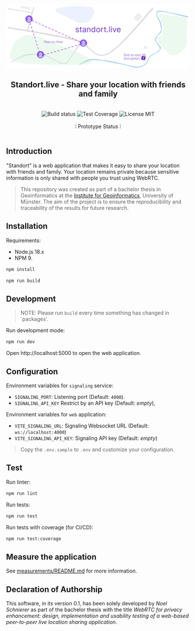 <img alt="standort.live" src="./assets/standort-banner.jpg" />

<div align="center">
  <h2>
    Standort.live - Share your location with friends and family
  </h2>
</div>

<br />

<div align="center">

<img alt="Build status" src="https://img.shields.io/github/checks-status/nschnierer/standort/main?color=blueviolet" />
<img alt="Test Coverage" src="https://img.shields.io/codecov/c/github/nschnierer/standort?color=blueviolet">
<img alt="License MIT" src="https://img.shields.io/github/license/nschnierer/standort?color=blueviolet">

</div>

<br />
<div align="center">
❕ Prototype Status ❕
</div>
<br />

## Introduction

"Standort" is a web application that makes it easy to share your location with friends and family. Your location remains private because sensitive information is only shared with people you trust using WebRTC.

> This repository was created as part of a bachelor thesis in Geoinformatics at the [Institute for Geoinformatics](https://www.uni-muenster.de/Geoinformatics/), University of Münster.
> The aim of the project is to ensure the reproducibility and traceability of the results for future research.

## Installation

Requirements:

- Node.js 18.x
- NPM 9.

```sh
npm install
```

```sh
npm run build
```

## Development

> NOTE: Please run `build` every time something has changed in `packages'.

Run development mode:

```sh
npm run dev
```

Open http://localhost:5000 to open the web application.

## Configuration

Environment variables for `signaling` service:

- `SIGNALING_PORT`: Listening port (Default: `4000`).
- `SIGNALING_API_KEY` Restrict by an API key (Default: _empty_),

Environment variables for `web` application:

- `VITE_SIGNALING_URL`: Signaling Websocket URL (Default: `ws://localhost:4000`)
- `VITE_SIGNALING_API_KEY`: Signaling API key (Default: _empty_)

> Copy the `.env.sample` to `.env` and customize your configuration.

## Test

Run linter:

```sh
npm run lint
```

Run tests:

```sh
npm run test
```

Run tests with coverage (for CI/CD):

```sh
npm run test:coverage
```

## Measure the application

See [measurements/README.md](./measurements/README.md) for more information.

## Declaration of Authorship

This software, in its version 0.1, has been solely developed by _Noel Schnierer_ as part of the bachelor thesis with the title _WebRTC for privacy enhancement: design, implementation and usability testing of a web-based peer-to-peer live location sharing application_.
